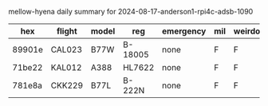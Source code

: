 mellow-hyena daily summary for 2024-08-17-anderson1-rpi4c-adsb-1090

|hex|flight|model|reg|emergency|mil|weirdo|
|--|--|--|--|--|--|--|
|89901e|CAL023|B77W|B-18005|none|F|F|
|71be22|KAL012|A388|HL7622|none|F|F|
|781e8a|CKK229|B77L|B-222N|none|F|F|
